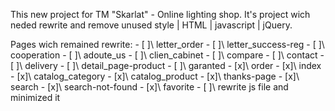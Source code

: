 This new project for TM "Skarlat" - Online lighting shop. 
It's project wich neded rewrite and remove unused style | HTML | javascript | jQuery.

Pages wich remained rewrite:
    - [ ]\  letter_order
    - [ ]\  letter_success-reg
    - [ ]\  cooperation
    - [ ]\  adoute_us
    - [ ]\  clien_cabinet
    - [ ]\  compare
    - [ ]\  contact
    - [ ]\  delivery
    - [ ]\  detail_page-product
    - [ ]\  garanted
    - [x]\  order
    - [x]\  index
    - [x]\  catalog_category
    - [x]\  catalog_product
    - [x]\  thanks-page
    - [x]\  search
    - [x]\  search-not-found
    - [x]\  favorite
    - [ ]\  rewrite js file and minimized it